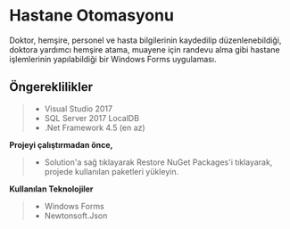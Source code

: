 # **Hastane Otomasyonu**
Doktor, hemşire, personel ve hasta bilgilerinin kaydedilip düzenlenebildiği, doktora yardımcı hemşire atama, muayene için randevu alma gibi hastane işlemlerinin yapılabildiği bir Windows Forms uygulaması.

## Öngereklilikler

>  - Visual Studio 2017
>   - SQL Server 2017 LocalDB
>   - .Net Framework 4.5 (en az)

**Projeyi çalıştırmadan önce,**
> - Solution'a sağ tıklayarak Restore NuGet Packages'i tıklayarak, projede kullanılan paketleri yükleyin.

**Kullanılan Teknolojiler**

> -   Windows Forms
> -   Newtonsoft.Json
